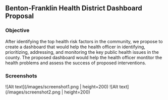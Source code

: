 ## Benton-Franklin Health District Dashboard Proposal

### Objective
After identifying the top health risk factors in the community, we propose to create a dashboard that would help the health officer in identifying, prioritizing, addressing, and monitoring the key public health issues in the county. The proposed dashboard would help the health officer montitor the health problems and assess the success of proposed interventions. 

### Screenshots
![Alt text](/images/screenshot1.png | height=200)
![Alt text](/images/screenshot2.png | height=200)
